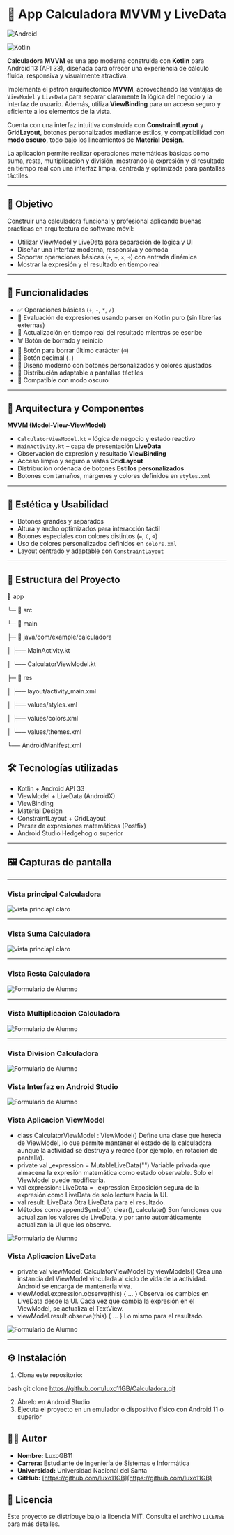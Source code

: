 # 🧮 App Calculadora MVVM y LiveData
![Android](https://img.shields.io/badge/Android-3DDC84?style=for-the-badge&logo=android&logoColor=white)

![Kotlin](https://img.shields.io/badge/kotlin-%230095D5.svg?style=for-the-badge&logo=kotlin&logoColor=white)




**Calculadora MVVM** es una app moderna construida con **Kotlin** para Android 13 (API 33), diseñada para ofrecer una experiencia de cálculo fluida, responsiva y visualmente atractiva.

Implementa el patrón arquitectónico **MVVM**, aprovechando las ventajas de `ViewModel` y `LiveData` para separar claramente la lógica del negocio y la interfaz de usuario. Además, utiliza **ViewBinding** para un acceso seguro y eficiente a los elementos de la vista.

Cuenta con una interfaz intuitiva construida con **ConstraintLayout** y **GridLayout**, botones personalizados mediante estilos, y compatibilidad con **modo oscuro**, todo bajo los lineamientos de **Material Design**.

La aplicación permite realizar operaciones matemáticas básicas como suma, resta, multiplicación y división, mostrando la expresión y el resultado en tiempo real con una interfaz limpia, centrada y optimizada para pantallas táctiles.


---

## 🎯 Objetivo

Construir una calculadora funcional y profesional aplicando buenas prácticas en arquitectura de software móvil:

- Utilizar ViewModel y LiveData para separación de lógica y UI
- Diseñar una interfaz moderna, responsiva y cómoda
- Soportar operaciones básicas (`+`, `−`, `×`, `÷`) con entrada dinámica
- Mostrar la expresión y el resultado en tiempo real

---

## 🚀 Funcionalidades

- ✅ Operaciones básicas (`+`, `-`, `*`, `/`)
- 🧠 Evaluación de expresiones usando parser en Kotlin puro (sin librerías externas)
- 👀 Actualización en tiempo real del resultado mientras se escribe
- 🗑️ Botón de borrado y reinicio
- 🔘 Botón para borrar último carácter (`⌫`)
- 🔣 Botón decimal (`.`)
- 🎨 Diseño moderno con botones personalizados y colores ajustados
- 📱 Distribución adaptable a pantallas táctiles
- 🌙 Compatible con modo oscuro

---

## 🧩 Arquitectura y Componentes

**MVVM (Model-View-ViewModel)**
  - `CalculatorViewModel.kt` – lógica de negocio y estado reactivo
  - `MainActivity.kt` – capa de presentación
**LiveData**
  - Observación de expresión y resultado
**ViewBinding**
  - Acceso limpio y seguro a vistas
**GridLayout**
  - Distribución ordenada de botones
**Estilos personalizados**
  - Botones con tamaños, márgenes y colores definidos en `styles.xml`

---

## 🎨 Estética y Usabilidad

- Botones grandes y separados
- Altura y ancho optimizados para interacción táctil
- Botones especiales con colores distintos (`=`, `C`, `⌫`)
- Uso de colores personalizados definidos en `colors.xml`
- Layout centrado y adaptable con `ConstraintLayout`

---

## 📂 Estructura del Proyecto
📁 app

└─ 📁 src

└─ 📁 main

├─ 📁 java/com/example/calculadora

│ ├── MainActivity.kt

│ └── CalculatorViewModel.kt

├─ 📁 res

│ ├── layout/activity_main.xml

│ ├── values/styles.xml

│ ├── values/colors.xml

│ └── values/themes.xml

└── AndroidManifest.xml

## 🛠️ Tecnologías utilizadas

- Kotlin + Android API 33
- ViewModel + LiveData (AndroidX)
- ViewBinding
- Material Design
- ConstraintLayout + GridLayout
- Parser de expresiones matemáticas (Postfix)
- Android Studio Hedgehog o superior

---

## 🖼️ Capturas de pantalla
---

### Vista principal Calculadora
![vista princiapl claro](imagenes/VistaPrincipal.jpg)

---
### Vista Suma Calculadora
![vista princiapl claro](imagenes/suma.jpg)

---
### Vista Resta Calculadora
![Formulario de Alumno](imagenes/resta.jpg)

---
### Vista Multiplicacion Calculadora
![Formulario de Alumno](imagenes/multiplicaciom.jpg)

---
### Vista Division Calculadora
![Formulario de Alumno](imagenes/division.jpg)

### Vista Interfaz en Android Studio
![Formulario de Alumno](imagenes/VistaInterfazAndroid.png)

### Vista Aplicacion ViewModel
- class CalculatorViewModel : ViewModel()	Define una clase que hereda de ViewModel, lo que permite mantener el estado de la calculadora aunque la actividad se destruya y recree (por ejemplo, en rotación de pantalla).
- private val _expression = MutableLiveData<String>("")	Variable privada que almacena la expresión matemática como estado observable. Solo el ViewModel puede modificarla.
- val expression: LiveData<String> = _expression	Exposición segura de la expresión como LiveData de solo lectura hacia la UI.
- val result: LiveData<String>	Otra LiveData para el resultado.
- Métodos como appendSymbol(), clear(), calculate()	Son funciones que actualizan los valores de LiveData, y por tanto automáticamente actualizan la UI que los observe.
  
![Formulario de Alumno](imagenes/AndroidViewModel.png)

### Vista Aplicacion LiveData
- private val viewModel: CalculatorViewModel by viewModels()	Crea una instancia del ViewModel vinculada al ciclo de vida de la actividad. Android se encarga de mantenerla viva.
- viewModel.expression.observe(this) { ... }	Observa los cambios en LiveData desde la UI. Cada vez que cambia la expresión en el ViewModel, se actualiza el TextView.
- viewModel.result.observe(this) { ... }	Lo mismo para el resultado.
  
![Formulario de Alumno](imagenes/AndoridLiveData.png)


---

## ⚙️ Instalación

1. Clona este repositorio:
   
bash
   git clone https://github.com/luxo11GB/Calculadora.git

2. Ábrelo en Android Studio  
3. Ejecuta el proyecto en un emulador o dispositivo físico con Android 11 o superior

## 👨‍💻 Autor

- **Nombre:** LuxoGB11  
- **Carrera:** Estudiante de Ingeniería de Sistemas e Informática  
- **Universidad:** Universidad Nacional del Santa  
- **GitHub:** [https://github.com/luxo11GB](https://github.com/luxo11GB)

## 📄 Licencia

Este proyecto se distribuye bajo la licencia MIT. Consulta el archivo `LICENSE` para más detalles.



